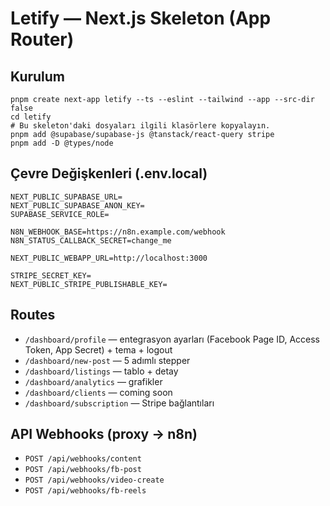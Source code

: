 # Letify — Next.js Skeleton (App Router)

## Kurulum
```
pnpm create next-app letify --ts --eslint --tailwind --app --src-dir false
cd letify
# Bu skeleton'daki dosyaları ilgili klasörlere kopyalayın.
pnpm add @supabase/supabase-js @tanstack/react-query stripe
pnpm add -D @types/node
```

## Çevre Değişkenleri (.env.local)
```
NEXT_PUBLIC_SUPABASE_URL=
NEXT_PUBLIC_SUPABASE_ANON_KEY=
SUPABASE_SERVICE_ROLE=

N8N_WEBHOOK_BASE=https://n8n.example.com/webhook
N8N_STATUS_CALLBACK_SECRET=change_me

NEXT_PUBLIC_WEBAPP_URL=http://localhost:3000

STRIPE_SECRET_KEY=
NEXT_PUBLIC_STRIPE_PUBLISHABLE_KEY=
```

## Routes
- `/dashboard/profile` — entegrasyon ayarları (Facebook Page ID, Access Token, App Secret) + tema + logout
- `/dashboard/new-post` — 5 adımlı stepper
- `/dashboard/listings` — tablo + detay
- `/dashboard/analytics` — grafikler
- `/dashboard/clients` — coming soon
- `/dashboard/subscription` — Stripe bağlantıları

## API Webhooks (proxy → n8n)
- `POST /api/webhooks/content`
- `POST /api/webhooks/fb-post`
- `POST /api/webhooks/video-create`
- `POST /api/webhooks/fb-reels`
```

